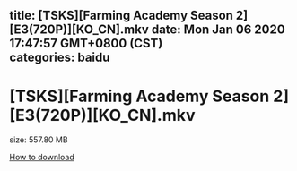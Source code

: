 
title: [TSKS][Farming Academy Season 2][E3(720P)][KO_CN].mkv
date: Mon Jan 06 2020 17:47:57 GMT+0800 (CST)    
categories: baidu
---

# [TSKS][Farming Academy Season 2][E3(720P)][KO_CN].mkv
size: 557.80 MB
 
 

[How to download](https://bpcam.bemobtrk.com/go/2ceec3aa-1ca2-46d6-b9ff-aaa5c184517c?jno=5034)